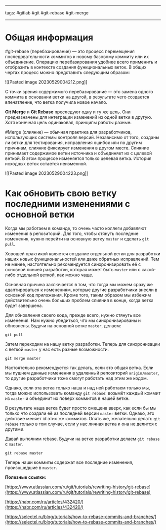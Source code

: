____

tags: #gitlab #git #git-rebase #git-merge 

_____

# Общая информация

#git-rebase (перебазирование) — это процесс перемещения последовательности коммитов к новому базовому коммиту или их объединение. Операцию перебазирования удобнее всего применить и отобразить в контексте создания функциональных веток. В общих чертах процесс можно представить следующим образом:

![[Pasted image 20230529004212.png]]

С точки зрения содержимого перебазирование — это замена одного коммита в основании ветки на другой, в результате чего создается впечатление, что ветка получила новое начало.

**Git Merge** и **Git Rebase** преследуют одну и ту же цель. Они предназначены для интеграции изменений из одной ветки в другую. Хотя конечная цель одинаковая, принципы работы разные.

#Merge (слияние) — обычная практика для разработчиков, использующих системы контроля версий. Независимо от того, созданы ли ветки для тестирования, исправления ошибок или по другим причинам, слияние фиксирует изменения в другом месте. Слияние принимает содержимое ветки источника и объединяет их с целевой веткой. В этом процессе изменяется только целевая ветка. История исходных веток остается неизменной.

![[Pasted image 20230529004223.png]]

# Как обновить свою ветку последними изменениями с основной ветки

Когда мы работаем в команде, то очень часто коллеги добавляют изменения в репозиторий. Для того, чтобы стянуть последние изменения, нужно перейти на основную ветку `master` и сделать `git pull`.

Хорошей практикой является создание отдельной ветки для разработки наших новых функциональностей или даже обратных исправлений. Тем не менее, настоятельно рекомендуется синхронизировать её с основной линией разработки, которая может быть `master` или с какой-либо отдельной веткой, как можно чаще.

Основная причина заключается в том, что тогда мы можем сразу же адаптироваться к изменениям, которые другие разработчики внесли в основной код приложения. Кроме того, таким образом мы избежим действительно очень больших проблем слияния в конце, когда ветка будет завершена.

Для обновления своего кода, прежде всего, нужно стянуть все изменения. Нам нужно убедиться, что мы синхронизированы и обновлены. Будучи на основной ветке `master`, делаем:

```
git pull
```

Затем переходим на нашу ветку разработки. Теперь для синхронизации с веткой `master` у нас есть разные возможности.

```
git merge master
```

Настоятельно рекомендуется так делать, если это общая ветка. Если мы пушнем данные изменения в удаленный репозиторий `origin/master`, то другие разработчики тоже смогут работать над этим же кодом.

Однако, если эта ветка только наша и над ней работаем только мы, тогда можно использовать команду `git rebase`: возьмёт каждый коммит из `master` и объединит их поверх коммитов в нашей ветке.

В результате наша ветка будет просто смещена вверх, как если бы мы только что создали её из последней версии `master` ветки. Однако, это действие меняет id этих же коммитов. Опять же, желательно делать `git rebase` только в том случае, если у нас личная ветка и она не делится с другими.

Давай выполним rebase. Будучи на ветке разработки делаем `git rebase` с `master`.

```
git rebase master
```

Теперь наши коммиты содержат все последние изменения, произошедшие в `master`.

**Полезные ссылки:**

[https://www.atlassian.com/ru/git/tutorials/rewriting-history/git-rebase](https://www.atlassian.com/ru/git/tutorials/rewriting-history/git-rebase)

[https://habr.com/ru/articles/432420/](https://habr.com/ru/articles/432420/)

[https://selectel.ru/blog/tutorials/how-to-rebase-commits-and-branches/](https://selectel.ru/blog/tutorials/how-to-rebase-commits-and-branches/)